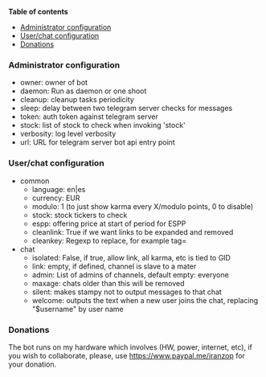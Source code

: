 
**Table of contents**
<!-- TOC depthFrom:1 insertAnchor:true orderedList:true -->

- [Administrator configuration](#administrator-configuration)
- [User/chat configuration](#userchat-configuration)
- [Donations](#donations)

<!-- /TOC -->

<a id="markdown-administrator-configuration" name="administrator-configuration"></a>
### Administrator configuration

- owner: owner of bot
- daemon: Run as daemon or one shoot
- cleanup: cleanup tasks periodicity
- sleep: delay between two telegram server checks for messages
- token: auth token against telegram server
- stock: list of stock to check when invoking 'stock'
- verbosity: log level verbosity
- url: URL for telegram server bot api entry point

<a id="markdown-userchat-configuration" name="userchat-configuration"></a>
### User/chat configuration

- common
    - language: en|es
    - currency: EUR
    - modulo: 1 (to just show karma every X/modulo points, 0 to disable)
    - stock: stock tickers to check
    - espp: offering price at start of period for ESPP
    - cleanlink: True if we want links to be expanded and removed
    - cleankey: Regexp to replace, for example tag=
- chat
    - isolated: False, if true, allow link, all karma, etc is tied to GID
    - link: empty, if defined, channel is slave to a mater
    - admin: List of admins of channels, default empty: everyone
    - maxage: chats older than this will be removed
    - silent: makes stampy not to output messages to that chat
    - welcome: outputs the text when a new user joins the chat, replacing "$username" by user name

<a id="markdown-donations" name="donations"></a>
### Donations

The bot runs on my hardware which involves (HW, power, internet, etc), if
you wish to collaborate, please, use <https://www.paypal.me/iranzop> for
your donation.
